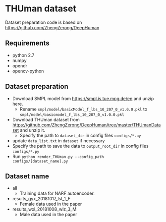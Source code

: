 
# THUman dataset

Dataset preparation code is based on https://github.com/ZhengZerong/DeepHuman

## Requirements
- python 2.7
- numpy
- opendr
- opencv-python


## Dataset preparation
- Download SMPL model from https://smpl.is.tue.mpg.de/en and unzip here.
  - Rename `smpl/model/basicModel_f_lbs_10_207_0_v1.0.0.pkl` to `smpl/model/basicmodel_f_lbs_10_207_0_v1.0.0.pkl`
- Download THUman dataset from https://github.com/ZhengZerong/DeepHuman/tree/master/THUmanDataset and unzip it.
    - Specify the path to `dataset_dir` in config files `configs/*.py`
- update `data_list.txt` in `dataset` if necessary 
- Specify the path to save the data to `output_root_dir` in config files `configs/*.py`
- Run `python render_THUman.py --config_path configs/[dataset_name].py`

## Dataset name
- all
  - Training data for NARF autoencoder.
- results_gyx_20181017_lst_1_F
  - Female data used in the paper
- results_wxl_20181008_wlz_3_M
  - Male data used in the paper
